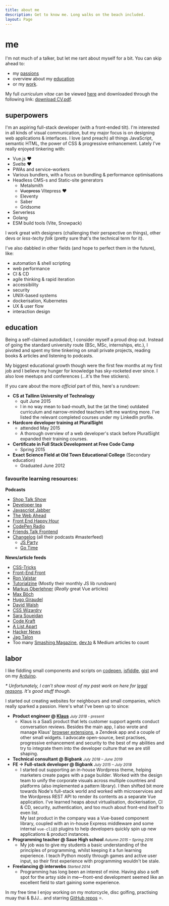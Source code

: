 ```yaml
---
title: about me
description: Get to know me. Long walks on the beach included.
layout: Page
---
```


# me

I'm not much of a talker, but let me rant about myself for a bit. You can skip ahead to:

- my [passions](#superpowers)
- overview about my [education](#education)
- or my [work](#labor).

My full _curriculum vitae_ can be viewed [here](/cv/) and downloaded through the following link: [download CV.pdf](/assets/cv/CV-Andreas-Johan-Virkus.pdf).

## superpowers

I'm an aspiring full-stack developer (with a front-ended tilt). I'm interested in all kinds of visual communication, but my major focus is on designing web applications & interfaces. I love (and preach) all things JavaScript, semantic HTML, the power of CSS & progressive enhancement. Lately I've really enjoyed tinkering with:

- Vue.js ♥
- Svelte ♥
- PWAs and service-workers
- Various bundlers, with a focus on bundling & performance optimisations
- Headless CMS-s and Static-site generators
  - Metalsmith
  - ~~Vuepress~~ Vitepress ♥
  - Eleventy
  - Saber
  - Gridsome
- Serverless
- Golang
- ESM build tools (Vite, Snowpack)

I work great with designers (challenging their perspective on things),
other devs or _less-techy folk_ (pretty sure that's the technical term for it).

I've also dabbled in other fields (and hope to perfect them in the future), like:

- automation & shell scripting
- web performance
- CI & CD
- agile thinking & rapid iteration
- accessibility
- security
- UNIX-based systems
- dockerisation, Kubernetes
- UX & user flow
- interaction design

## education

Being a self-claimed autodidact, I consider myself a proud drop out. Instead
of going the standard university route (BSc, MSc, internships, etc.), I pivoted and spent
my time tinkering on small private projects, reading books & articles and listening to podcasts.

My biggest educational growth though were the first few months at my first job
and I believe my hunger for knowledge has sky-rocketed ever since. I also love
meetups and conferences (...it's the free stickers).

If you care about the more _official_ part of this, here's a rundown:

- **CS at Tallinn University of Technology**
  - quit June 2015
  - I in no way mean to bad-mouth, but the (at the time) outdated curriculum and narrow-minded teachers left me wanting more. I've listed the relevant completed
    courses under my LinkedIn profile.
- **Hardcore developer training at PluralSight**
  - attended May 2015
  - A thorough overview of a web developer's stack before PluralSight expanded
    their training courses.
- **Certificate in Full Stack Development at Free Code Camp**
  - Spring 2015
- **Exact Science Field at Old Town Educational College** (Secondary education)
  - Graduated June 2012

### favourite learning resources:

**Podcasts**

- [Shop Talk Show](http://shoptalkshow.com/)
- [Developer tea](https://spec.fm/podcasts/developer-tea)
- [Javascript Jabber](http://devchat.tv/js-jabber/picks)
- [The Web Ahead](http://5by5.tv/webahead)
- [Front End Happy Hour](http://frontendhappyhour.com/)
- [CodePen Radio](https://blog.codepen.io/radio/)
- [Friends Talk Frontend](https://friendstalkfrontend.com/)
- [Changelog](https://changelog.com) (all their podcasts #masterfeed)
  - [JS Party](https://changelog.com/jsparty)
  - [Go Time](https://changelog.com/gotime)

**News/article feeds**

- [CSS-Tricks](https://css-tricks.com/)
- [Front-End Front](https://frontendfront.com/)
- [Ron Valstar](http://ronvalstar.nl/)
- [Tutorialzine](https://tutorialzine.com/feed) (Mostly their monthly JS lib rundown)
- [Markus Oberlehner](https://markus.oberlehner.net/blog/) (_Really_ great Vue articles)
- [Max Böch](https://mxb.dev/blog/)
- [Hugo Giraudel](https://hugogiraudel.com/)
- [David Walsh](https://davidwalsh.name/)
- [CSS Wizardry](https://csswizardry.com/)
- [Sara Soueidan](https://sarasoueidan.com/)
- [Code Kraft](https://abdulapopoola.com/)
- [A List Apart](https://alistapart.com/)
- [Hacker News](https://news.ycombinator.com/)
- [Jag Talon](https://www.jagtalon.com/)
- Too many [Smashing Magazine](https://www.smashingmagazine.com/articles/),
  [dev.to](https://dev.to) & Medium articles to count

## labor

I like fiddling small components and scripts on [codepen](https://codepen.io/ajv/pens/popular), [jsfiddle](https://jsfiddle.net/user/andreasvirkus/fiddles/), [gist](https://gist.github.com/andreasvirkus/) and on my [Arduino](https://github.com/andreasvirkus).

_\* Unfortunately, I can't show most of my past work on here for [legal reasons](https://en.wikipedia.org/wiki/Non-disclosure_agreement).
It's good stuff though._

I started out creating websites for neighbours and small companies, which really sparked a passion. Here's what I've been up to since:

- **Product engineer @ [Klaus](https://klausapp.com?utm_source=andreasvirkus.me)**
  <span style="font-size:85%">_July 2018 - present_</span>
  - Klaus is a SaaS product that lets customer support agents conduct
    conversation reviews. Besides the main app, I also wrote and
    manage Klaus' [browser extensions](https://klausapp.com/browser-extension),
    a Zendesk app and a couple of other small widgets. I advocate
    open-source, best practises, progressive enhancement and security to
    the best of my abilities and try to integrate them into the
    developer culture that we are still shaping.
- **Technical consultant @ Bigbank**
  <span style="font-size:85%">_July 2018 – June 2019_</span>
- **FE -> Full-stack developer @ Bigbank**
  <span style="font-size:85%">_July 2015 – July 2018_</span>
  - I started out supporting an in-house Wordpress theme, helping marketers create pages
    with a page builder. Worked with the design team to unify the corporate visuals
    across multiple countries and platforms (also implemented a pattern library).
    I then shifted bit more towards Node's full-stack world and worked with microservices
    and the Wordpress REST API to render its contents as a separate Vue application.
    I've learned heaps about virtualisation, dockerisation, CI & CD, security,
    authentication, and too much about front-end itself to even list.\
    My last product in the company was a Vue-based component library, coupled with
    an in-house Express middleware and some internal `vue-cli@3` plugins to help developers
    quickly spin up new applications & product instances.
- **Programming teacher @ Saue High school**
  <span style="font-size:85%">_Autumn 2015 – Spring 2016_</span>
  - My job was to give my students a basic understanding of the principles of
    programming, whilst keeping it a fun learning experience. I teach Python
    mostly through games and active user input, so their first experience
    with programming wouldn't be stale.
- **Freelancing @ interwebs**
  <span style="font-size:85%">_Started 2014_</span>
  - Programming has long been an interest of mine. Having also a soft spot
    for the artsy side in me—front-end development seemed like an excellent
    field to start gaining some experience.

In my free time I enjoy working on my motorcycle, disc golfing, practising muay thai & BJJ... and starring [GitHub repos](https://github.com/andreasvirkus?tab=stars) ⭐.
